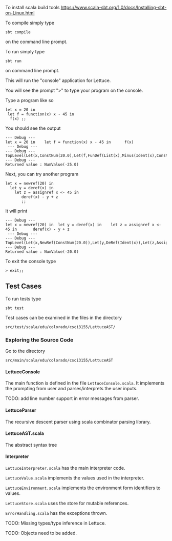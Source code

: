 To install scala build tools
https://www.scala-sbt.org/1.0/docs/Installing-sbt-on-Linux.html

To compile simply type

`sbt compile`

on the command line prompt.


To run simply type

`sbt run`

on command line prompt.

This will run the "console" application for Lettuce.


You will see the prompt ">" to type your program on the console.

Type a program like so


~~~
let x = 20 in 
 let f = function(x) x - 45 in 
  f(x) ;;
~~~

You should see the output

~~~
--- Debug --- 
let x = 20 in    let f = function(x) x - 45 in      f(x) 
 --- Debug --- 
--- Debug --- 
TopLevel(Let(x,ConstNum(20.0),Let(f,FunDef(List(x),Minus(Ident(x),ConstNum(45.0))),FunCall(Ident(f),List(Ident(x))))))
--- Debug ---
Returned value : NumValue(-25.0)
~~~

Next, you can try another program

~~~
let x = newref(20) in
  let y = deref(x) in
    let z = assignref x <- 45 in
       deref(x) - y + z
       ;;

~~~

It will print

~~~
--- Debug --- 
let x = newref(20) in  let y = deref(x) in    let z = assignref x <- 45 in       deref(x) - y + z       
 --- Debug --- 
--- Debug --- 
TopLevel(Let(x,NewRef(ConstNum(20.0)),Let(y,DeRef(Ident(x)),Let(z,AssignRef(Ident(x),ConstNum(45.0)),Minus(DeRef(Ident(x)),Plus(Ident(y),Ident(z)))))))
--- Debug ---
Returned value : NumValue(-20.0)
~~~

To exit the console type

~~~
> exit;;
~~~

## Test Cases

To run tests type

`sbt test`

Test cases can be examined in the files in the directory

~~~
src/test/scala/edu/colorado/csci3155/LettuceAST/
~~~

### Exploring the Source Code

Go to the directory

~~~
src/main/scala/edu/colorado/csci3155/LettuceAST
~~~

#### LettuceConsole

The main function is defined in the file `LettuceConsole.scala`. It implements the prompting from user
and parses/interprets the user inputs.

TODO: add line number support in error messages from parser.

#### LettuceParser

The recursive descent parser using scala combinator parsing library.

#### LettuceAST.scala

The abstract syntax tree

#### Interpreter

`LettuceInterpreter.scala` has the main interpreter code.

`LettuceValue.scala` implements the values used in the interpreter.

`LettuceEnvironment.scala` implements the environment form identifiers to values.

`LettuceStore.scala` uses the store for mutable references.

`ErrorHandling.scala` has the exceptions thrown.

TODO: Missing types/type inference in Lettuce.

TODO: Objects need to be added.


